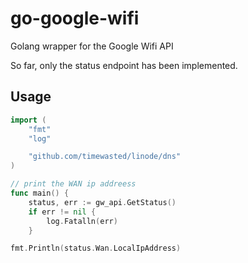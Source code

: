 # go-google-wifi
Golang wrapper for the Google Wifi API

So far, only the status endpoint has been implemented.

## Usage

```go
import (
	"fmt"
	"log"

	"github.com/timewasted/linode/dns"
)

// print the WAN ip addreess
func main() {
	status, err := gw_api.GetStatus()
	if err != nil {
		log.Fatalln(err)
	}

fmt.Println(status.Wan.LocalIpAddress)

```


